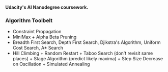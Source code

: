 #### Udacity's AI Nanodegree coursework.

### Algorithm Toolbelt

* Constraint Propagation
* MiniMax + Alpha Beta Pruning
* Breadth First Search, Depth First Search, Djikstra's Algorithm, Uniform Cost Search, A\* Search
* Hill Climbing + Random Restart + Taboo Search (don't revisit same places) + Stage Algorithm (predict likely maxima) + Step Size Decrease on Oscillation + Simulated Annealing
